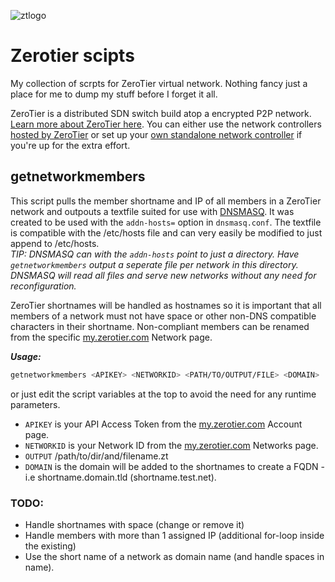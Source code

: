 ![ztlogo][ztlogo]
# Zerotier scipts
My collection of scrpts for ZeroTier virtual network.
Nothing fancy just a place for me to dump my stuff before I forget it all.

ZeroTier is a distributed SDN switch build atop a encrypted P2P network. [Learn more about ZeroTier here](https://www.zerotier.com/about/). You can either use the network controllers [hosted by ZeroTier](https://my.zerotier.com/) or set up your [own standalone network controller](https://key-networks.com/ztncui/) if you're up for the extra effort.

## getnetworkmembers
This script pulls the member shortname and IP of all members in a ZeroTier network and outpouts a textfile suited for use with [DNSMASQ](http://www.thekelleys.org.uk/dnsmasq/doc.html). It was created to be used with the `addn-hosts=` option in `dnsmasq.conf`. The textfile is compatible with the /etc/hosts file and can very easily be modified to just append to /etc/hosts.  
*TIP: DNSMASQ can with the `addn-hosts` point to just a directory. Have `getnetworkmembers` output a seperate file per network in this directory. DNSMASQ will read all files and serve new networks without any need for reconfiguration.*

ZeroTier shortnames will be handled as hostnames so it is important that all members of a network must not have space or other non-DNS compatible characters in their shortname. Non-compliant members can be renamed from the specific [my.zerotier.com](https://my.zerotier.com/) Network page. 

***Usage:***
```sh
getnetworkmembers <APIKEY> <NETWORKID> <PATH/TO/OUTPUT/FILE> <DOMAIN>
```
or just edit the script variables at the top to avoid the need for any runtime parameters.
* `APIKEY` is your API Access Token from the [my.zerotier.com](https://my.zerotier.com/) Account page.
* `NETWORKID` is your Network ID from the [my.zerotier.com](https://my.zerotier.com/) Networks page.
* `OUTPUT` /path/to/dir/and/filename.zt
* `DOMAIN` is the domain will be added to the shortnames to create a FQDN - i.e shortname.domain.tld (shortname.test.net).

### TODO:
* Handle shortnames with space (change or remove it)
* Handle members with more than 1 assigned IP (additional for-loop inside the existing)
* Use the short name of a network as domain name (and handle spaces in name).


[ztlogo]: https://upload.wikimedia.org/wikipedia/en/thumb/f/f1/ZeroTier_Logo.png/150px-ZeroTier_Logo.png